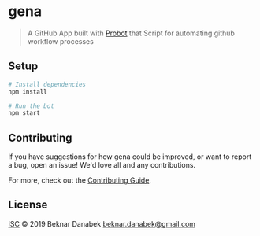 # gena

> A GitHub App built with [Probot](https://github.com/probot/probot) that Script for automating github workflow processes

## Setup

```sh
# Install dependencies
npm install

# Run the bot
npm start
```

## Contributing

If you have suggestions for how gena could be improved, or want to report a bug, open an issue! We'd love all and any contributions.

For more, check out the [Contributing Guide](CONTRIBUTING.md).

## License

[ISC](LICENSE) © 2019 Beknar Danabek <beknar.danabek@gmail.com>

